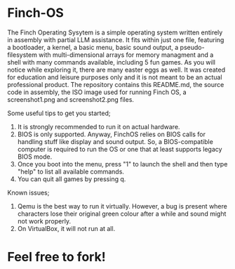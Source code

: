 # Finch-OS
The Finch Operating Sysytem is a simple operating system written entirely in assembly with partial LLM assistance. It fits within just one file, featuring a bootloader, a kernel, a basic menu, basic sound output, a pseudo-filesystem with multi-dimensional arrays for memory managment and a shell with many commands available, including 5 fun games. As you will notice while exploring it, there are many easter eggs as well. It was created for education and leisure purposes only and it is not meant to be an actual professional product. The repository contains this README.md, the source code in assembly, the ISO image used for running Finch OS, a screenshot1.png and screenshot2.png files.

Some useful tips to get you started;
1. It is strongly recommended to run it on actual hardware.
2. BIOS is only supported. Anyway, FinchOS relies on BIOS calls for handling stuff like display and sound output. So, a BIOS-compatible computer is required to run the OS or one that at least supports legacy BIOS mode.
3. Once you boot into the menu, press "1" to launch the shell and then type "help" to list all available commands.
4. You can quit all games by pressing q.

Known issues;
1. Qemu is the best way to run it virtually. However, a bug is present where characters lose their original green colour after a while and sound might not work properly.
2. On VirtualBox, it will not run at all.

# Feel free to fork!
